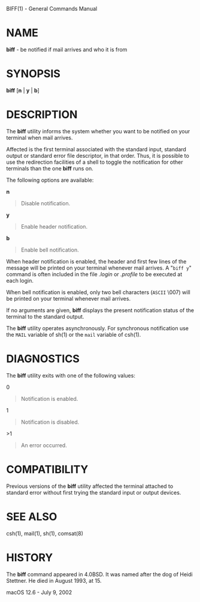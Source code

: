 BIFF(1) - General Commands Manual

# NAME

**biff** - be notified if mail arrives and who it is from

# SYNOPSIS

**biff**
\[**n**&nbsp;|&nbsp;**y**&nbsp;|&nbsp;**b**]

# DESCRIPTION

The
**biff**
utility informs the system whether you want to be notified on your terminal
when mail arrives.

Affected is the first terminal associated with the standard input,
standard output or standard error file descriptor, in that order.
Thus, it is possible to use the redirection facilities of a shell to
toggle the notification for other terminals than the one
**biff**
runs on.

The following options are available:

**n**

> Disable notification.

**y**

> Enable header notification.

**b**

> Enable bell notification.

When header notification is enabled, the header and first few lines of
the message will be printed on your terminal whenever mail arrives.
A
"`biff y`"
command is often included in the file
*.login*
or
*.profile*
to be executed at each login.

When bell notification is enabled, only two bell characters
(`ASCII`
&#92;007)
will be printed on your terminal whenever mail arrives.

If no arguments are given,
**biff**
displays the present notification status of the terminal to the
standard output.

The
**biff**
utility operates asynchronously.
For synchronous notification use the
`MAIL`
variable of
sh(1)
or the
`mail`
variable of
csh(1).

# DIAGNOSTICS

The
**biff**
utility exits with one of the following values:

0

> Notification is enabled.

1

> Notification is disabled.

&gt;1

> An error occurred.

# COMPATIBILITY

Previous versions of the
**biff**
utility affected the terminal attached to standard error without first
trying the standard input or output devices.

# SEE ALSO

csh(1),
mail(1),
sh(1),
comsat(8)

# HISTORY

The
**biff**
command appeared in
4\.0BSD.
It was named after the dog of Heidi Stettner.
He died
in August 1993, at 15.

macOS 12.6 - July 9, 2002
